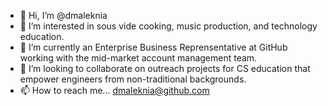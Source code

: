 - 👋 Hi, I’m @dmaleknia
- 👀 I’m interested in sous vide cooking, music production, and technology education. 
- 🌱 I’m currently an Enterprise Business Reprensentative at GitHub working with the mid-market account management team.  
- 💞️ I’m looking to collaborate on outreach projects for CS education that empower engineers from non-traditional backgrounds. 
- 📫 How to reach me... dmaleknia@github.com

<!---
dmaleknia/dmaleknia is a ✨ special ✨ repository because its `README.md` (this file) appears on your GitHub profile.
You can click the Preview link to take a look at your changes.
--->

